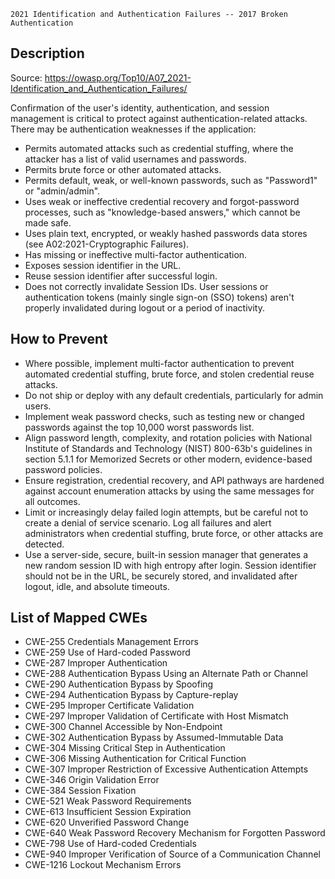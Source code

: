 ```
2021 Identification and Authentication Failures -- 2017 Broken Authentication
```

## Description

Source: https://owasp.org/Top10/A07_2021-Identification_and_Authentication_Failures/

Confirmation of the user's identity, authentication, and session management is critical to protect against authentication-related attacks.
There may be authentication weaknesses if the application:
* Permits automated attacks such as credential stuffing, where the attacker has a list of valid usernames and passwords.
* Permits brute force or other automated attacks.
* Permits default, weak, or well-known passwords, such as "Password1" or "admin/admin".
* Uses weak or ineffective credential recovery and forgot-password processes, such as "knowledge-based answers," which cannot be made safe.
* Uses plain text, encrypted, or weakly hashed passwords data stores (see A02:2021-Cryptographic Failures).
* Has missing or ineffective multi-factor authentication.
* Exposes session identifier in the URL.
* Reuse session identifier after successful login.
* Does not correctly invalidate Session IDs. User sessions or authentication tokens (mainly single sign-on (SSO) tokens) aren't properly invalidated during logout or a period of inactivity.

## How to Prevent

* Where possible, implement multi-factor authentication to prevent automated credential stuffing, brute force, and stolen credential reuse attacks.
* Do not ship or deploy with any default credentials, particularly for admin users.
* Implement weak password checks, such as testing new or changed passwords against the top 10,000 worst passwords list.
* Align password length, complexity, and rotation policies with National Institute of Standards and Technology (NIST) 800-63b's guidelines in section 5.1.1 for Memorized Secrets
  or other modern, evidence-based password policies.
* Ensure registration, credential recovery, and API pathways are hardened against account enumeration attacks by using the same messages for all outcomes.
* Limit or increasingly delay failed login attempts, but be careful not to create a denial of service scenario.
  Log all failures and alert administrators when credential stuffing, brute force, or other attacks are detected.
* Use a server-side, secure, built-in session manager that generates a new random session ID with high entropy after login.
  Session identifier should not be in the URL, be securely stored, and invalidated after logout, idle, and absolute timeouts.

## List of Mapped CWEs

- CWE-255 Credentials Management Errors
- CWE-259 Use of Hard-coded Password
- CWE-287 Improper Authentication
- CWE-288 Authentication Bypass Using an Alternate Path or Channel
- CWE-290 Authentication Bypass by Spoofing
- CWE-294 Authentication Bypass by Capture-replay
- CWE-295 Improper Certificate Validation
- CWE-297 Improper Validation of Certificate with Host Mismatch
- CWE-300 Channel Accessible by Non-Endpoint
- CWE-302 Authentication Bypass by Assumed-Immutable Data
- CWE-304 Missing Critical Step in Authentication
- CWE-306 Missing Authentication for Critical Function
- CWE-307 Improper Restriction of Excessive Authentication Attempts
- CWE-346 Origin Validation Error
- CWE-384 Session Fixation
- CWE-521 Weak Password Requirements
- CWE-613 Insufficient Session Expiration
- CWE-620 Unverified Password Change
- CWE-640 Weak Password Recovery Mechanism for Forgotten Password
- CWE-798 Use of Hard-coded Credentials
- CWE-940 Improper Verification of Source of a Communication Channel
- CWE-1216 Lockout Mechanism Errors
